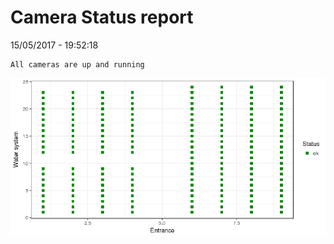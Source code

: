 Camera Status report
================
15/05/2017 - 19:52:18

    All cameras are up and running

![](camreport_files/figure-markdown_github/unnamed-chunk-2-1.png)

